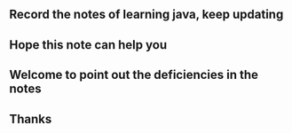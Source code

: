 ## Record the notes of learning java, keep updating
## Hope this note can help you
## Welcome to point out the deficiencies in the notes
## Thanks
